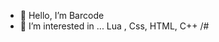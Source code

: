 - 👋 Hello, I’m Barcode
- 👀 I’m interested in ... Lua , Css, HTML, C++ /#

<!---
barcode96/barcode96 is a ✨ special ✨ repository because its `README.md` (this file) appears on your GitHub profile.
You can click the Preview link to take a look at your changes.
--->
